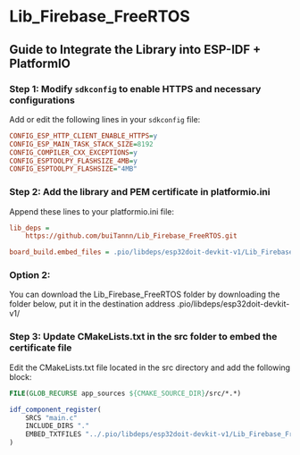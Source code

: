 # Lib_Firebase_FreeRTOS

## Guide to Integrate the Library into ESP-IDF + PlatformIO

### Step 1: Modify `sdkconfig` to enable HTTPS and necessary configurations

Add or edit the following lines in your `sdkconfig` file:

```ini
CONFIG_ESP_HTTP_CLIENT_ENABLE_HTTPS=y
CONFIG_ESP_MAIN_TASK_STACK_SIZE=8192
CONFIG_COMPILER_CXX_EXCEPTIONS=y
CONFIG_ESPTOOLPY_FLASHSIZE_4MB=y
CONFIG_ESPTOOLPY_FLASHSIZE="4MB"
```
### Step 2: Add the library and PEM certificate in platformio.ini
Append these lines to your platformio.ini file:

```ini
lib_deps = 
    https://github.com/buiTannn/Lib_Firebase_FreeRTOS.git

board_build.embed_files = .pio/libdeps/esp32doit-devkit-v1/Lib_Firebase_FreeRTOS/firebase_root_cert.pem
```
### Option 2: 
You can download the Lib_Firebase_FreeRTOS folder by downloading the folder below, put it in the destination address .pio/libdeps/esp32doit-devkit-v1/

### Step 3: Update CMakeLists.txt in the src folder to embed the certificate file
Edit the CMakeLists.txt file located in the src directory and add the following block:

```cmake
FILE(GLOB_RECURSE app_sources ${CMAKE_SOURCE_DIR}/src/*.*)

idf_component_register(
    SRCS "main.c"
    INCLUDE_DIRS "."
    EMBED_TXTFILES "../.pio/libdeps/esp32doit-devkit-v1/Lib_Firebase_FreeRTOS/firebase_root_cert.pem"
)
```

